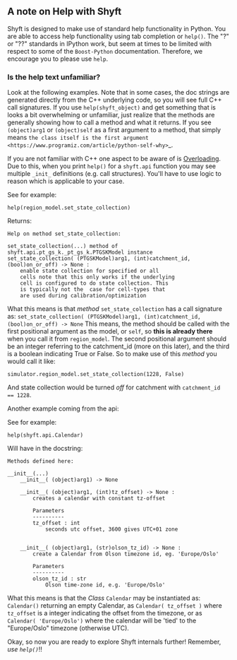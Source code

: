 ## A note on Help with Shyft
Shyft is designed to make use of standard help functionality in Python. You are able to access help functionality using tab completion or `help()`. The "?" or "??" standards in IPython work, but seem at times to be limited with respect to some of the `Boost-Python` documentation. Therefore, we encourage you to please use `help`.


### Is the help text unfamiliar?
Look at the following examples. Note that in some cases, the doc strings are generated directly from the C++ underlying code, so you will see full C++ call signatures. If you use `help(shyft_object)` and get something that is looks a bit overwhelming or unfamiliar, just realize that the methods are generally showing how to call a method and what it returns. If you see `(object)arg1` or `(object)self` as a first argument to a method, that simply means `the class itself is the first argument <https://www.programiz.com/article/python-self-why>`_.

If you are not familiar with C++ one aspect to be aware of is [Overloading](https://www.tutorialspoint.com/cplusplus/cpp_overloading.htm). Due to this, when you print `help()` for a `shyft.api` function you may see multiple `_init_` definitions (e.g. call structures). You'll have to use logic to reason which is applicable to your case.

See for example:

    help(region_model.set_state_collection)

Returns:

    Help on method set_state_collection:

    set_state_collection(...) method of  shyft.api.pt_gs_k._pt_gs_k.PTGSKModel instance
    set_state_collection( (PTGSKModel)arg1, (int)catchment_id, (bool)on_or_off) -> None :
        enable state collection for specified or all
        cells note that this only works if the underlying
        cell is configured to do state collection. This
        is typically not the  case for cell-types that
        are used during calibration/optimization

What this means is that *method* `set_state_collection` has a call signature as: `set_state_collection( (PTGSKModel)arg1, (int)catchment_id, (bool)on_or_off) -> None`
This means, the method should be called with the first positional argument as the model, or `self`, so **this is already there** when you call it from `region_model`. The second positional argument should be an integer referring to the catchment_id (more on this later), and the third is a boolean indicating True or False. So to make use of this *method* you would call it like:

    simulator.region_model.set_state_collection(1228, False)

And state collection would be turned *off* for catchment with `catchment_id == 1228`.

Another example coming from the api:

See for example:

    help(shyft.api.Calendar)

Will have in the docstring:

    Methods defined here:

    __init__(...)
        __init__( (object)arg1) -> None

        __init__( (object)arg1, (int)tz_offset) -> None :
            creates a calendar with constant tz-offset

            Parameters
            ----------
            tz_offset : int
                seconds utc offset, 3600 gives UTC+01 zone


        __init__( (object)arg1, (str)olson_tz_id) -> None :
            create a Calendar from Olson timezone id, eg. 'Europe/Oslo'

            Parameters
            ----------
            olson_tz_id : str
                Olson time-zone id, e.g. 'Europe/Oslo'

What this means is that the *Class* `Calendar` may be instantiated as: `Calendar()` returning an empty Calendar, as `Calendar( tz_offset )` where `tz_offset` is a integer indicating the offset from the timezone, or as `Calendar( 'Europe/Oslo')` where the calendar will be 'tied' to the "Europe/Oslo" timezone (otherwise UTC).

Okay, so now you are ready to explore Shyft internals further! Remember, *use `help()`*!!